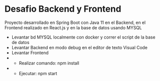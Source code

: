 # Desafio Backend y Frontend



Proyecto desarrollado en Spring Boot con Java 11 en el Backend, en el Frontend realizado en React.js y en la base de datos usando MYSQL

- Levantar bd MYSQL localmente con docker y correr el script de la base de datos
- Levantar Backend en modo debug en el editor de texto Visual Code  
- Levantar Frontend
- - Realizar comando:  npm install 
- - Ejecutar: npm start
